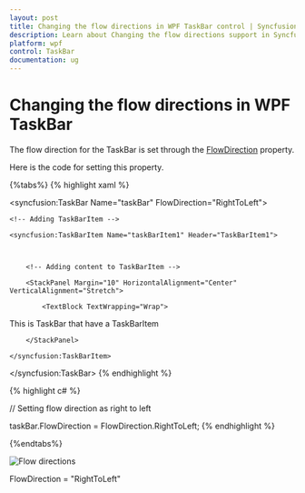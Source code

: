 ```yaml
---
layout: post
title: Changing the flow directions in WPF TaskBar control | Syncfusion
description: Learn about Changing the flow directions support in Syncfusion Essential Studio WPF TaskBar control, its elements and more.
platform: wpf
control: TaskBar
documentation: ug
---
```


# Changing the flow directions in WPF TaskBar

The flow direction for the TaskBar is set through the [FlowDirection](https://docs.microsoft.com/en-us/dotnet/api/system.windows.frameworkelement.flowdirection?redirectedfrom=MSDN&view=netframework-4.7.2#System_Windows_FrameworkElement_FlowDirection) property.

Here is the code for setting this property.

{%tabs%}
{% highlight xaml %}



<!-- Adding TaskBar  -->

<syncfusion:TaskBar Name="taskBar" FlowDirection="RightToLeft">



    <!-- Adding TaskBarItem -->

    <syncfusion:TaskBarItem Name="taskBarItem1" Header="TaskBarItem1">



        <!-- Adding content to TaskBarItem -->

        <StackPanel Margin="10" HorizontalAlignment="Center" 											VerticalAlignment="Stretch">

            <TextBlock TextWrapping="Wrap">

This is TaskBar that have a TaskBarItem</TextBlock>

        </StackPanel>

    </syncfusion:TaskBarItem>

</syncfusion:TaskBar>
{% endhighlight %}



{% highlight c# %}



// Setting flow direction as right to left

taskBar.FlowDirection = FlowDirection.RightToLeft;
{% endhighlight %}

{%endtabs%}


![Flow directions](Changing-the-flow-directions_images/Changing-the-flow-directions_img1.jpeg)


FlowDirection = "RightToLeft"



